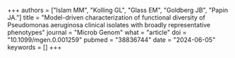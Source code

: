 +++
authors = ["Islam MM", "Kolling GL", "Glass EM", "Goldberg JB", "Papin JA."]
title = "Model-driven characterization of functional diversity of Pseudomonas aeruginosa clinical isolates with broadly representative phenotypes"
journal = "Microb Genom"
what = "article"
doi = "10.1099/mgen.0.001259"
pubmed = "38836744"
date = "2024-06-05"
keywords = []
+++

